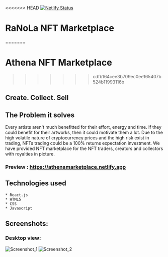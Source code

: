 <<<<<<< HEAD
[![Netlify Status](https://api.netlify.com/api/v1/badges/a361941e-7964-45c5-92e7-10ef8015e5f0/deploy-status)](https://athenamarketplace.netlify.app/)

# RaNoLa NFT Marketplace
=======
# Athena NFT Marketplace
>>>>>>> cdfb164cee3b709ec0ee165407b524b11993116b
## Create. Collect. Sell
## The Problem it solves
Every artists aren't much benefitted for their effort, energy and time. If they could benefit for their artworks, then it could motivate them a lot. Due to the high volatile nature of cryptocurrency prices and the high risk exist in trading, NFTs trading could be a 100% returns expectation investment. We have provided NFT marketplace for the NFT traders, creators and collectors with royalties in picture.
### Preview : https://athenamarketplace.netlify.app
## Technologies used
    * React.js
    * HTML5
    * CSS
    * Javascript

## Screenshots:
### Desktop view:
![Screenshot_1](https://user-images.githubusercontent.com/78247889/132495420-b97f8455-edd7-43d2-b271-f813c73b1168.png)
![Screenshot_2](https://user-images.githubusercontent.com/78247889/132233854-956bb6ba-c57a-4237-bcf7-e4beddb0125c.png)


<!-- ### Video: https://www.loom.com/share/6da72013a2a148aa94f6bf18d328c465 -->
